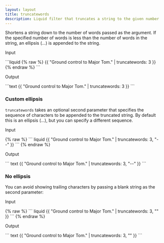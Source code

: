 ```yaml
---
layout: layout
title: truncatewords
description: Liquid filter that truncates a string to the given number of words.
---
```


Shortens a string down to the number of words passed as the argument. If the specified number of words is less than the number of words in the string, an ellipsis (...) is appended to the string.

<p class="code-label">Input</p>
```liquid
{% raw %}
{{ "Ground control to Major Tom." | truncatewords: 3 }}
{% endraw %}
```

<p class="code-label">Output</p>
```text
{{ "Ground control to Major Tom." | truncatewords: 3 }}
```

### Custom ellipsis

`truncatewords` takes an optional second parameter that specifies the sequence of characters to be appended to the truncated string. By default this is an ellipsis (...), but you can specify a different sequence.

<p class="code-label">Input</p>
{% raw %}
``` liquid
{{ "Ground control to Major Tom." | truncatewords: 3, "--" }}
```
{% endraw %}

<p class="code-label">Output</p>
``` text
{{ "Ground control to Major Tom." | truncatewords: 3, "--" }}
```

### No ellipsis

You can avoid showing trailing characters by passing a blank string as the second parameter:

<p class="code-label">Input</p>
{% raw %}
``` liquid
{{ "Ground control to Major Tom." | truncatewords: 3, "" }}
```
{% endraw %}

<p class="code-label">Output</p>
``` text
{{ "Ground control to Major Tom." | truncatewords: 3, "" }}
```
